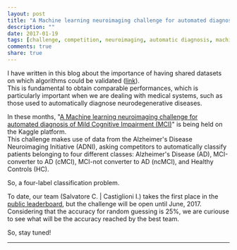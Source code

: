 ```yaml
---
layout: post
title: "A Machine learning neuroimaging challenge for automated diagnosis of MCI"
description: ""
date: 2017-01-19
tags: [challenge, competition, neuroimaging, automatic diagnosis, machine learning, artificial intelligence, alzheimer, mild cognitive impairment]
comments: true
share: true
---
```


I have written in this blog about the importance of having shared datasets on which algorithms could be validated (<a href="https://christiansalvatore.github.io/2016-10-21/automatic-diagnosis-AD/" target="_blank">link</a>).
<br>This is fundamental to obtain comparable performances, which is particularly important when we are dealing with medical systems, such as those used to automatically diagnose neurodegenerative diseases.

In these months, "<a href="https://inclass.kaggle.com/c/mci-prediction">A Machine learning neuroimaging challenge for automated diagnosis of Mild Cognitive Impairment (MCI)</a>" is being held on the Kaggle platform.
<br>This challenge makes use of data from the Alzheimer's Disease Neuroimaging Initiative (ADNI), asking competitors to automatically classify patients belonging to four different classes: Alzheimer's Disease (AD), MCI-converter to AD (cMCI), MCI-not converter to AD (ncMCI), and Healthy Controls (HC).

So, a four-label classification problem.

To date, our team (Salvatore C. | Castiglioni I.) takes the first place in the <a href="https://inclass.kaggle.com/c/mci-prediction/leaderboard">public leaderboard</a>, but the challenge will be open until June, 2017.
<br>Considering that the accuracy for random guessing is 25%, we are curiouse to see what will be the accuracy reached by the best team.

So, stay tuned!

---
